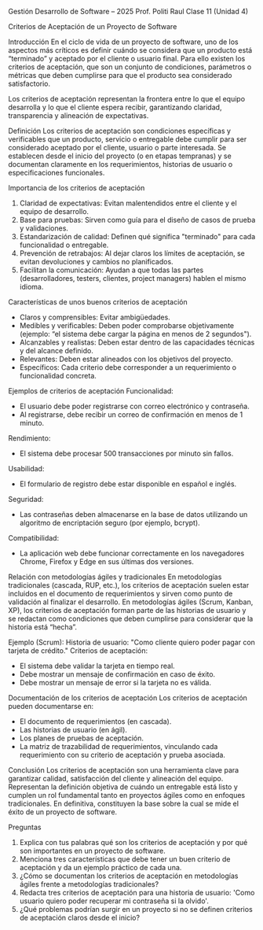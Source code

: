 Gestión Desarrollo de Software – 2025
Prof. Politi Raul
Clase 11 (Unidad 4)

Criterios de Aceptación de un Proyecto de Software

Introducción
En el ciclo de vida de un proyecto de software, uno de los aspectos más críticos es definir cuándo se considera que un producto está “terminado” y aceptado por el cliente o usuario final.
Para ello existen los criterios de aceptación, que son un conjunto de condiciones, parámetros o métricas que deben cumplirse para que el producto sea considerado satisfactorio.

Los criterios de aceptación representan la frontera entre lo que el equipo desarrolla y lo que el cliente espera recibir, garantizando claridad, transparencia y alineación de expectativas.

Definición
Los criterios de aceptación son condiciones específicas y verificables que un producto, servicio o entregable debe cumplir para ser considerado aceptado por el cliente, usuario o parte interesada.
Se establecen desde el inicio del proyecto (o en etapas tempranas) y se documentan claramente en los requerimientos, historias de usuario o especificaciones funcionales.

Importancia de los criterios de aceptación
1. Claridad de expectativas: Evitan malentendidos entre el cliente y el equipo de desarrollo.
2. Base para pruebas: Sirven como guía para el diseño de casos de prueba y validaciones.
3. Estandarización de calidad: Definen qué significa "terminado" para cada funcionalidad o entregable.
4. Prevención de retrabajos: Al dejar claros los límites de aceptación, se evitan devoluciones y cambios no planificados.
5. Facilitan la comunicación: Ayudan a que todas las partes (desarrolladores, testers, clientes, project managers) hablen el mismo idioma.

Características de unos buenos criterios de aceptación
- Claros y comprensibles: Evitar ambigüedades.
- Medibles y verificables: Deben poder comprobarse objetivamente (ejemplo: “el sistema debe cargar la página en menos de 2 segundos").
- Alcanzables y realistas: Deben estar dentro de las capacidades técnicas y del alcance definido.
- Relevantes: Deben estar alineados con los objetivos del proyecto.
- Específicos: Cada criterio debe corresponder a un requerimiento o funcionalidad concreta.

Ejemplos de criterios de aceptación
Funcionalidad:
- El usuario debe poder registrarse con correo electrónico y contraseña.
- Al registrarse, debe recibir un correo de confirmación en menos de 1 minuto.

Rendimiento:
- El sistema debe procesar 500 transacciones por minuto sin fallos.

Usabilidad:
- El formulario de registro debe estar disponible en español e inglés.

Seguridad:
- Las contraseñas deben almacenarse en la base de datos utilizando un algoritmo de encriptación seguro (por ejemplo, bcrypt).

Compatibilidad:
- La aplicación web debe funcionar correctamente en los navegadores Chrome, Firefox y Edge en sus últimas dos versiones.

Relación con metodologías ágiles y tradicionales
En metodologías tradicionales (cascada, RUP, etc.), los criterios de aceptación suelen estar incluidos en el documento de requerimientos y sirven como punto de validación al finalizar el desarrollo.
En metodologías ágiles (Scrum, Kanban, XP), los criterios de aceptación forman parte de las historias de usuario y se redactan como condiciones que deben cumplirse para considerar que la historia está “hecha”.

Ejemplo (Scrum):
Historia de usuario: "Como cliente quiero poder pagar con tarjeta de crédito."
Criterios de aceptación:
- El sistema debe validar la tarjeta en tiempo real.
- Debe mostrar un mensaje de confirmación en caso de éxito.
- Debe mostrar un mensaje de error si la tarjeta no es válida.

Documentación de los criterios de aceptación
Los criterios de aceptación pueden documentarse en:
- El documento de requerimientos (en cascada).
- Las historias de usuario (en ágil).
- Los planes de pruebas de aceptación.
- La matriz de trazabilidad de requerimientos, vinculando cada requerimiento con su criterio de aceptación y prueba asociada.

Conclusión
Los criterios de aceptación son una herramienta clave para garantizar calidad, satisfacción del cliente y alineación del equipo. Representan la definición objetiva de cuándo un entregable está listo y cumplen un rol fundamental tanto en proyectos ágiles como en enfoques tradicionales.
En definitiva, constituyen la base sobre la cual se mide el éxito de un proyecto de software.

Preguntas
1. Explica con tus palabras qué son los criterios de aceptación y por qué son importantes en un proyecto de software.
2. Menciona tres características que debe tener un buen criterio de aceptación y da un ejemplo práctico de cada una.
3. ¿Cómo se documentan los criterios de aceptación en metodologías ágiles frente a metodologías tradicionales?
4. Redacta tres criterios de aceptación para una historia de usuario: 'Como usuario quiero poder recuperar mi contraseña si la olvido'.
5. ¿Qué problemas podrían surgir en un proyecto si no se definen criterios de aceptación claros desde el inicio?

